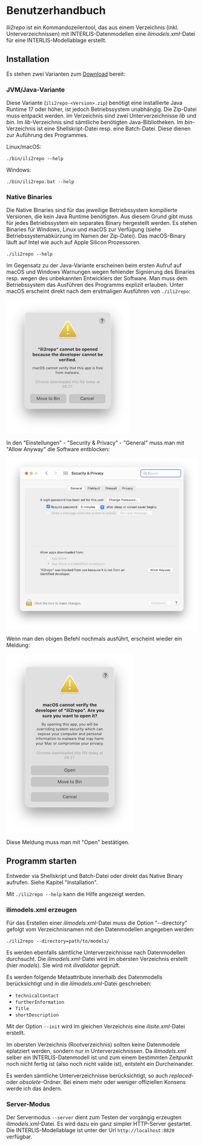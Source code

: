 # Benutzerhandbuch

_Ili2repo_ ist ein Kommandozeilentool, das aus einem Verzeichnis (inkl. Unterverzeichnissen) mit INTERLIS-Datenmodellen eine _ilimodels.xml_-Datei für eine INTERLIS-Modellablage erstellt.

## Installation

Es stehen zwei Varianten zum [Download](https://github.com/edigonzales/ili2repo/releases/latest) bereit:

### JVM/Java-Variante

Diese Variante (`ili2repo-<Version>.zip`) benötigt eine installierte Java Runtime 17 oder höher, ist jedoch Betriebssystem unabhängig. Die Zip-Datei muss entpackt werden. Im Verzeichnis sind zwei Unterverzeichnisse _lib_ und _bin_. Im _lib_-Verzeichnis sind sämtliche benötigten Java-Bibliotheken. Im _bin_-Verzeichnis ist eine Shellskript-Datei resp. eine Batch-Datei. Diese dienen zur Auführung des Programmes.

Linux/macOS:

```
./bin/ili2repo --help
```

Windows:

```
./bin/ili2repo.bat --help
```

### Native Binaries

Die Native Binaries sind für das jeweilige Betriebssystem kompilierte Versionen, die kein Java Runtime benötigten. Aus diesem Grund gibt muss für jedes Betriebssystem ein separates Binary hergestellt werden. Es stehen Binaries für Windows, Linux und macOS zur Verfügung (siehe Betriebssystemabkürzung im Namen der Zip-Datei). Das macOS-Binary läuft auf Intel wie auch auf Apple Silicon Prozessoren. 

```
./ili2repo --help
```

Im Gegensatz zu der Java-Variante erscheinen beim ersten Aufruf auf macOS und Windows Warnungen wegen fehlender Signierung des Binaries resp. wegen des unbekannten Entwicklers der Software. Man muss dem Betriebssystem das Ausführen des Programms explizit erlauben. Unter macOS erscheint direkt nach dem erstmaligen Ausführen von `./ili2repo`:

![](./macos_security_01.png)

In den "Einstellungen" - "Security & Privacy" - "General" muss man mit "Allow Anyway" die Software entblocken:

![](./macos_security_02.png)

Wenn man den obigen Befehl nochmals ausführt, erscheint wieder ein Meldung:

![](./macos_security_03.png)

Diese Meldung muss man mit "Open" bestätigen.

## Programm starten

Entweder via Shellskript und Batch-Datei oder direkt das Native Binary aufrufen. Siehe Kapitel "Installation".

Mit `./ili2repo --help` kann die Hilfe angezeigt werden.

### ilimodels.xml erzeugen

Für das Erstellen einer _ilimodels.xml_-Datei muss die Option "--directory" gefolgt vom Verzeichnisnamen mit den Datenmodellen angegeben werden:

```
./ili2repo --directory=path/to/models/
```

Es werden ebenfalls sämtliche Unterverzeichnisse nach Datenmodellen durchsucht. Die _ilimodels.xml_-Datei wird im obersten Verzeichnis erstellt (hier _models_). Sie wird mit _ilivalidator_ geprüft.

Es werden folgende Metaattribute innerhalb des Datenmodells berücksichtigt und in die _ilimodels.xml_-Datei geschrieben:

- `technicalContact`
- `furtherInformation`
- `Title`
- `shortDescription`

Mit der Option `--init` wird im gleichen Verzeichnis eine _ilisite.xml_-Datei erstellt.

Im obersten Verzeichnis (Rootverzeichnis) sollten keine Datenmodele eplatziert werden, sondern nur in Unterverzeichnissen. Da _ilimodels.xml_ selber ein INTERLIS-Datenmodell ist und zum einem bestimmten Zeitpunkt noch nicht fertig ist (also noch nicht valide ist), entsteht ein Durcheinander.

Es werden sämtliche Unterverzeichnisse berücksichtigt, so auch _replaced_- oder _obsolete_-Ordner. Bei einem mehr oder weniger offiziellen Konsens werde ich das ändern.

### Server-Modus

Der Servermodus `--server` dient zum Testen der vorgängig erzeugten _ilimodels.xml_-Datei. Es wird dazu ein ganz simpler HTTP-Server gestartet. Die INTERLIS-Modellablage ist unter der Url `http://localhost:8820` verfügbar.
